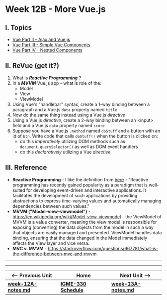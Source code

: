 # Week 12B - More Vue.js

## I. Topics
- [Vue Part II - Ajax and Vue.js](https://github.com/tonethar/IGME-330-Master/blob/master/notes/vue-2.md)
- [Vue Part III - Simple Vue Components](https://github.com/tonethar/IGME-330-Master/blob/master/notes/vue-3.md)
- [Vue Part IV - Nested Components](https://github.com/tonethar/IGME-330-Master/blob/master/notes/vue-4.md)

<a id="review"></a>

## II. ReVue (get it?)
1. What is ***Reactive Programming*** ?
1. In a ***MVVM*** Vue.js app - what is role of the:
    - Model
    - View
    - ViewModel
1. Using Vue's "handlebar" syntax, create a 1-way binding between a paragraph and a Vue.js `data` property named `title`
1. Now do the same thing instead using a Vue.js *directive*
1. Using a Vue.js *directive*, create a 2-way binding between an &lt;input> field and a Vue.js `data` property named `score`
1. Suppose you have a Vue.js `.method` named `doStuff` and a button with an id of `btn`. Write code that calls `doStuff()` when the button is clicked on:
    - do this *imperatively* utilizing DOM methods such as `document.querySelector()` as well as DOM event handlers
    - do this *declaratively* utilizing a Vue *directive*

## III. Reference
- **Reactive Programming** - I like the definition from [here](https://dl.acm.org/citation.cfm?id=2501666) - "Reactive programming has recently gained popularity as a paradigm that is well-suited for developing event-driven and interactive applications. It facilitates the development of such applications by providing abstractions to express time-varying values and automatically managing dependencies between such values."
- **MVVM ("Model–view–viewmodel")** - https://en.wikipedia.org/wiki/Model-view-viewmodel - the ViewModel of MVVM is a value converter, meaning the view model is responsible for exposing (converting) the data objects from the model in such a way that objects are easily managed and presented. ViewModel handles data binding, ensuring that the data changed in the Model immediately affects the View layer and vice versa. 
- **MVC v. MVVM** - https://stackoverflow.com/questions/667781/what-is-the-difference-between-mvc-and-mvvm
<hr><hr>

| <-- Previous Unit | Home | Next Unit -->
| --- | --- | --- 
| [**week-12A-notes.md**](week-12A-notes.md)     |  [**IGME-330 Schedule**](../schedule.md) | [**week-13A-notes.md**](week-13A-notes.md)
